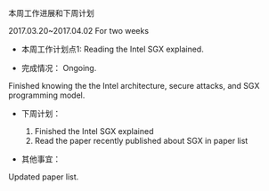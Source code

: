 本周工作进展和下周计划

2017.03.20~2017.04.02 For two weeks

- 本周工作计划点1: Reading the Intel SGX explained.

- 完成情况： Ongoing.

Finished knowing the the Intel architecture, secure attacks, and SGX programming model.


- 下周计划：
	1. Finished the Intel SGX explained
	2. Read the paper recently published about SGX in paper list


- 其他事宜：

Updated paper list.
